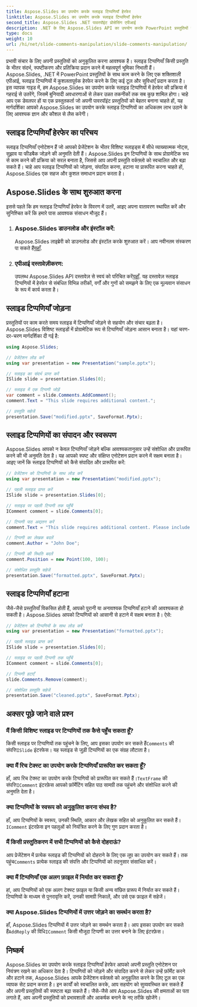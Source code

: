 ```yaml
---
title: Aspose.Slides का उपयोग करके स्लाइड टिप्पणियाँ हेरफेर
linktitle: Aspose.Slides का उपयोग करके स्लाइड टिप्पणियाँ हेरफेर
second_title: Aspose.Slides .NET पावरपॉइंट प्रोसेसिंग एपीआई
description: .NET के लिए Aspose.Slides API का उपयोग करके PowerPoint प्रस्तुतियों में स्लाइड टिप्पणियों में हेरफेर करना सीखें। स्लाइड टिप्पणियों को जोड़ने, संपादित करने और फ़ॉर्मेट करने के लिए चरण-दर-चरण मार्गदर्शिकाएँ और स्रोत कोड उदाहरण देखें।
type: docs
weight: 10
url: /hi/net/slide-comments-manipulation/slide-comments-manipulation/
---
```


प्रभावी संचार के लिए अपनी प्रस्तुतियों को अनुकूलित करना आवश्यक है। स्लाइड टिप्पणियाँ किसी प्रस्तुति के भीतर संदर्भ, स्पष्टीकरण और प्रतिक्रिया प्रदान करने में महत्वपूर्ण भूमिका निभाती हैं। Aspose.Slides, .NET में PowerPoint प्रस्तुतियों के साथ काम करने के लिए एक शक्तिशाली एपीआई, स्लाइड टिप्पणियों में कुशलतापूर्वक हेरफेर करने के लिए कई टूल और सुविधाएँ प्रदान करता है। इस व्यापक गाइड में, हम Aspose.Slides का उपयोग करके स्लाइड टिप्पणियों में हेरफेर की प्रक्रिया में गहराई से उतरेंगे, जिसमें बुनियादी अवधारणाओं से लेकर उन्नत तकनीकों तक सब कुछ शामिल होगा। चाहे आप एक डेवलपर हों या एक प्रस्तुतकर्ता जो अपनी पावरपॉइंट प्रस्तुतियों को बेहतर बनाना चाहते हों, यह मार्गदर्शिका आपको Aspose.Slides का उपयोग करके स्लाइड टिप्पणियों का अधिकतम लाभ उठाने के लिए आवश्यक ज्ञान और कौशल से लैस करेगी।

## स्लाइड टिप्पणियाँ हेरफेर का परिचय

स्लाइड टिप्पणियाँ एनोटेशन हैं जो आपको प्रेजेंटेशन के भीतर विशिष्ट स्लाइड्स में सीधे व्याख्यात्मक नोट्स, सुझाव या फीडबैक जोड़ने की अनुमति देती हैं। Aspose.Slides इन टिप्पणियों के साथ प्रोग्रामेटिक रूप से काम करने की प्रक्रिया को सरल बनाता है, जिससे आप अपनी प्रस्तुति वर्कफ़्लो को स्वचालित और बढ़ा सकते हैं। चाहे आप स्लाइड टिप्पणियों को जोड़ना, संपादित करना, हटाना या प्रारूपित करना चाहते हों, Aspose.Slides एक सहज और कुशल समाधान प्रदान करता है।

## Aspose.Slides के साथ शुरुआत करना

इससे पहले कि हम स्लाइड टिप्पणियाँ हेरफेर के विवरण में उतरें, आइए अपना वातावरण स्थापित करें और सुनिश्चित करें कि हमारे पास आवश्यक संसाधन मौजूद हैं।

1. ### Aspose.Slides डाउनलोड और इंस्टॉल करें: 
	 Aspose.Slides लाइब्रेरी को डाउनलोड और इंस्टॉल करके शुरुआत करें। आप नवीनतम संस्करण पा सकते हैं[यहाँ](https://releases.aspose.com/slides/net/).

2. ### एपीआई दस्तावेज़ीकरण: 
	 उपलब्ध Aspose.Slides API दस्तावेज़ से स्वयं को परिचित करें[यहाँ](https://reference.aspose.com/slides/net/). यह दस्तावेज़ स्लाइड टिप्पणियों में हेरफेर से संबंधित विभिन्न तरीकों, वर्गों और गुणों को समझने के लिए एक मूल्यवान संसाधन के रूप में कार्य करता है।

## स्लाइड टिप्पणियाँ जोड़ना

प्रस्तुतियों पर काम करते समय स्लाइड में टिप्पणियाँ जोड़ने से सहयोग और संचार बढ़ता है। Aspose.Slides विशिष्ट स्लाइडों में प्रोग्रामेटिक रूप से टिप्पणियाँ जोड़ना आसान बनाता है। यहां चरण-दर-चरण मार्गदर्शिका दी गई है:

```csharp
using Aspose.Slides;

// प्रेजेंटेशन लोड करें
using var presentation = new Presentation("sample.pptx");

// स्लाइड का संदर्भ प्राप्त करें
ISlide slide = presentation.Slides[0];

// स्लाइड में एक टिप्पणी जोड़ें
var comment = slide.Comments.AddComment();
comment.Text = "This slide requires additional content.";

// प्रस्तुति सहेजें
presentation.Save("modified.pptx", SaveFormat.Pptx);
```

## स्लाइड टिप्पणियों का संपादन और स्वरूपण

Aspose.Slides आपको न केवल टिप्पणियाँ जोड़ने बल्कि आवश्यकतानुसार उन्हें संशोधित और प्रारूपित करने की भी अनुमति देता है। यह आपको स्पष्ट और संक्षिप्त एनोटेशन प्रदान करने में सक्षम बनाता है। आइए जानें कि स्लाइड टिप्पणियों को कैसे संपादित और प्रारूपित करें:

```csharp
// प्रेजेंटेशन को टिप्पणियों के साथ लोड करें
using var presentation = new Presentation("modified.pptx");

// पहली स्लाइड प्राप्त करें
ISlide slide = presentation.Slides[0];

// स्लाइड पर पहली टिप्पणी तक पहुँचें
IComment comment = slide.Comments[0];

// टिप्पणी पाठ अद्यतन करें
comment.Text = "This slide requires additional content. Please include relevant statistics.";

// टिप्पणी का लेखक बदलें
comment.Author = "John Doe";

// टिप्पणी की स्थिति बदलें
comment.Position = new Point(100, 100);

// संशोधित प्रस्तुति सहेजें
presentation.Save("formatted.pptx", SaveFormat.Pptx);
```

## स्लाइड टिप्पणियाँ हटाना

जैसे-जैसे प्रस्तुतियाँ विकसित होती हैं, आपको पुरानी या अनावश्यक टिप्पणियाँ हटाने की आवश्यकता हो सकती है। Aspose.Slides आपको टिप्पणियों को आसानी से हटाने में सक्षम बनाता है। ऐसे:

```csharp
// प्रेजेंटेशन को टिप्पणियों के साथ लोड करें
using var presentation = new Presentation("formatted.pptx");

// पहली स्लाइड प्राप्त करें
ISlide slide = presentation.Slides[0];

// स्लाइड पर पहली टिप्पणी तक पहुँचें
IComment comment = slide.Comments[0];

// टिप्पणी हटाएँ
slide.Comments.Remove(comment);

// संशोधित प्रस्तुति सहेजें
presentation.Save("cleaned.pptx", SaveFormat.Pptx);
```

## अक्सर पूछे जाने वाले प्रश्न

### मैं किसी विशिष्ट स्लाइड पर टिप्पणियों तक कैसे पहुँच सकता हूँ?

किसी स्लाइड पर टिप्पणियों तक पहुंचने के लिए, आप इसका उपयोग कर सकते हैं`Comments` की संपत्ति`ISlide` इंटरफेस। यह स्लाइड से जुड़ी टिप्पणियों का एक संग्रह लौटाता है।

### क्या मैं रिच टेक्स्ट का उपयोग करके टिप्पणियाँ प्रारूपित कर सकता हूँ?

 हाँ, आप रिच टेक्स्ट का उपयोग करके टिप्पणियों को प्रारूपित कर सकते हैं।`TextFrame` की संपत्ति`IComment` इंटरफ़ेस आपको फ़ॉर्मेटिंग सहित पाठ सामग्री तक पहुंचने और संशोधित करने की अनुमति देता है।

### क्या टिप्पणियों के स्वरूप को अनुकूलित करना संभव है?

 हाँ, आप टिप्पणियों के स्वरूप, उनकी स्थिति, आकार और लेखक सहित को अनुकूलित कर सकते हैं।`IComment` इंटरफ़ेस इन पहलुओं को नियंत्रित करने के लिए गुण प्रदान करता है।

### मैं किसी प्रस्तुतिकरण में सभी टिप्पणियों को कैसे दोहराऊं?

 आप प्रेजेंटेशन में प्रत्येक स्लाइड की टिप्पणियों को दोहराने के लिए एक लूप का उपयोग कर सकते हैं। तक पहुंच`Comments` प्रत्येक स्लाइड की संपत्ति और टिप्पणियों को तदनुसार संसाधित करें।

### क्या मैं टिप्पणियाँ एक अलग फ़ाइल में निर्यात कर सकता हूँ?

हां, आप टिप्पणियों को एक अलग टेक्स्ट फ़ाइल या किसी अन्य वांछित प्रारूप में निर्यात कर सकते हैं। टिप्पणियों के माध्यम से पुनरावृत्ति करें, उनकी सामग्री निकालें, और उसे एक फ़ाइल में सहेजें।

### क्या Aspose.Slides टिप्पणियों में उत्तर जोड़ने का समर्थन करता है?

 हाँ, Aspose.Slides टिप्पणियों में उत्तर जोड़ने का समर्थन करता है। आप इसका उपयोग कर सकते हैं`AddReply` की विधि`IComment` किसी मौजूदा टिप्पणी का उत्तर बनाने के लिए इंटरफ़ेस।

## निष्कर्ष

Aspose.Slides का उपयोग करके स्लाइड टिप्पणियाँ हेरफेर आपको अपनी प्रस्तुति एनोटेशन पर नियंत्रण रखने का अधिकार देता है। टिप्पणियों को जोड़ने और संपादित करने से लेकर उन्हें फ़ॉर्मेट करने और हटाने तक, Aspose.Slides आपके प्रेजेंटेशन वर्कफ़्लो को अनुकूलित करने के लिए टूल का एक व्यापक सेट प्रदान करता है। इन कार्यों को स्वचालित करके, आप सहयोग को सुव्यवस्थित कर सकते हैं और अपनी प्रस्तुतियों की स्पष्टता बढ़ा सकते हैं। जैसे-जैसे आप Aspose.Slides की क्षमताओं का पता लगाते हैं, आप अपनी प्रस्तुतियों को प्रभावशाली और आकर्षक बनाने के नए तरीके खोजेंगे।